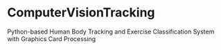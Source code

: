 # ComputerVisionTracking
Python-based Human Body Tracking and Exercise Classification System with Graphics Card Processing

